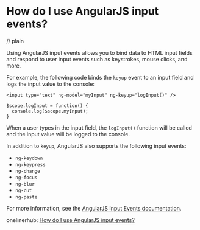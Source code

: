 # How do I use AngularJS input events?
// plain

Using AngularJS input events allows you to bind data to HTML input fields and respond to user input events such as keystrokes, mouse clicks, and more.

For example, the following code binds the `keyup` event to an input field and logs the input value to the console:

```
<input type="text" ng-model="myInput" ng-keyup="logInput()" />

$scope.logInput = function() {
  console.log($scope.myInput);
}
```

When a user types in the input field, the `logInput()` function will be called and the input value will be logged to the console.

In addition to `keyup`, AngularJS also supports the following input events:

* `ng-keydown`
* `ng-keypress`
* `ng-change`
* `ng-focus`
* `ng-blur`
* `ng-cut`
* `ng-paste`

For more information, see the [AngularJS Input Events documentation](https://docs.angularjs.org/guide/forms#input-controls).

onelinerhub: [How do I use AngularJS input events?](https://onelinerhub.com/angularjs/how-do-i-use-angularjs-input-events)